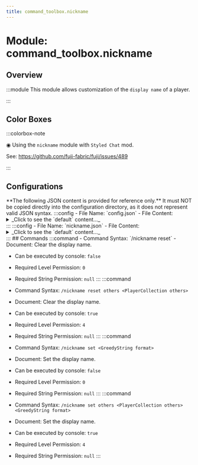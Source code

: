 ```yaml
---
title: command_toolbox.nickname
---
```



# Module: command_toolbox.nickname

## Overview
:::module
  This module allows customization of the `display name` of a player.


:::
## Color Boxes

:::colorbox-note

  ◉ Using the `nickname` module with `Styled Chat` mod.
  
  See: https://github.com/fuji-fabric/fuji/issues/489


:::

## Configurations
<Admonition type="warning" icon="" title="">
**The following JSON content is provided for reference only.**
It must NOT be copied directly into the configuration directory, as it does not represent valid JSON syntax.
</Admonition>
:::config
- File Name: `config.json`
- File Content: 
<details>

<summary>_Click to see the `default` content..._</summary>

```json showLineNumbers title="config/fuji/modules/command_toolbox/nickname/config.json"
{
  /* The `format` used when `setting` the nickname. */
  "nickname_format": "%.12s <grey>(%player:name%)"
}
```
</details>
:::
:::config
- File Name: `nickname.json`
- File Content: 
<details>

<summary>_Click to see the `default` content..._</summary>

```json showLineNumbers title="config/fuji/modules/command_toolbox/nickname/nickname.json"
{
  "format": {
    "player2format": {
      "Steve": "<rainbow>Steve"
    }
  }
}
```
</details>
:::
## Commands
:::command
- Command Syntax: `/nickname reset`
- Document:   Clear the display name.


- Can be executed by console: `false`
- Required Level Permission: `0`
- Required String Permission: `null`
:::
:::command
- Command Syntax: `/nickname reset others <PlayerCollection others>`
- Document:   Clear the display name.


- Can be executed by console: `true`
- Required Level Permission: `4`
- Required String Permission: `null`
:::
:::command
- Command Syntax: `/nickname set <GreedyString format>`
- Document:   Set the display name.


- Can be executed by console: `false`
- Required Level Permission: `0`
- Required String Permission: `null`
:::
:::command
- Command Syntax: `/nickname set others <PlayerCollection others> <GreedyString format>`
- Document:   Set the display name.


- Can be executed by console: `true`
- Required Level Permission: `4`
- Required String Permission: `null`
:::
